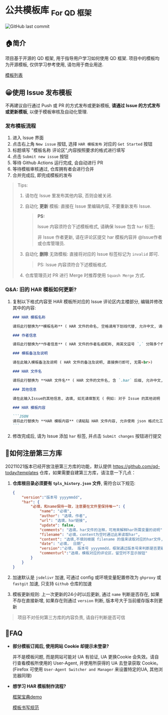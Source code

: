 # 公共模板库 <sub>For QD 框架</sub>

![GitHub last commit](https://img.shields.io/github/last-commit/ACG-Q/qd-templates.svg?style=popout-square)

## 🏠简介

项目基于开源的 QD 框架, 用于指导用户学习如何使用 QD 框架. 项目中的模板均为开源模板, 仅供学习参考使用, 请勿用于商业用途.

<a href="LIST.md" target="_blank">模板列表</a>


## 😀使用 Issue 发布模板

不再建议自行通过 Push 或 PR 的方式发布或更新模板, **请通过 Issue 的方式发布或更新模板**, 以便于模板审核及自动化管理.

### 发布模板流程

1. 进入 Issue 界面
2. 点击右上角 `New issue` 按钮, 选择 `HAR 模板发布` 对应的 `Get Started` 按钮
3. 标题填写 "模板名称 评论区",内容按照要求的格式进行填写
4. 点击 `Submit new issue` 按钮
5. 等待 Github Actions 运行完成, 会自动进行 PR
6. 等待模板审核通过, 仓库拥有者会进行合并
7. 合并完成后, 即完成模板的发布

> Tips:
>
> 1. 请勿在 Issue 里发布其他内容, 否则会被关闭.
> 2. 自动化 **更新** 模板:  直接在 Issue 里编辑内容, 不要重新发布 Issue.
>
>    > **PS:**
>    >
>    > Issue 内容须符合下述模板格式, 请确保 Issue 包含 `har` 标签;
>    >
>    > 非 Issue 作者更新, 请在评论区提交 har 模板内容并 @Issue作者或仓库管理员.
>
> 3. 自动化 **删除** 无效模板: 直接将对应的 Issue 标签标记为 `invalid` 即可.
>
>    > PS: Issue 内容须符合下述模板格式.
>
> 4. 仓库管理员对 PR 进行 Merge 时推荐使用 `Squash Merge` 方式.

### Q&A: 旧的 HAR 模板如何更新?

1. 复制以下格式内容至 HAR 模板所对应的 Issue 评论区内主楼部分, 编辑并修改其中的内容:

    ~~~markdown
    ### HAR 模板名称

    请将此行替换为**模板名称** ( HAR 文件的命名, 空格请用下划线代替, 允许中文, 请勿使用括号等特殊字符)

    ### 作者信息

    请将此行替换为**作者信息** ( HAR 文件的作者名或昵称, 用英文逗号 `,` 分隔多个作者, 请勿使用括号等特殊字符)

    ### 模板备注及说明

    请在此输入模板备注及说明 ( HAR 文件的备注及说明, 直接换行即可, 无需<br>)

    ### HAR 文件名

    请将此行替换为 **HAR 文件名** ( HAR 文件的文件名, 含 `.har` 后缀, 允许中文, 请勿使用括号等特殊字符)

    ### 其他信息

    请在此输入Issue的其他信息, 选填, 如无请填暂无 ( 例如: 对于 Issue 的其他说明 )

    ### HAR 模板内容

    ```JSON
    请将此行替换为 **HAR 模板内容** (请粘贴 HAR 文件内容, 允许使用 json 格式化工具进行格式化后再粘贴)
    ```

    ~~~

2. 修改完成后, 请为 Issue 添加 `har` 标签, 并点击 `Submit changes` 按钮进行提交

## 📄如何注册第三方库

20211021版本已经开放注册第三方库的功能，默认提供 <https://github.com/qd-today/templates> 仓库，如果需要自建第三方库，请注意一下几点：

1. **仓库根目录必须要有 `tpls_history.json` 文件**, 需符合以下规范:

    ```JSON
    {
        "version":"版本号 yyyymmdd",
        "har": {
            "必填，和name保持一致，注意要在文件里保持唯一": {
                "name": "必填",
                "author": "选填，作者",
                "url": "选填，har链接",
                "update": false,
                "comments": "选填，har文件的注释，可用来解释har所需变量的说明",
                "filename": "必填，content为空时通过此来读取har",
                "content": "选填,不填则根据 filename 的值来读取对应的har文件,默认为base64编码",
                "date": "必填， 日期",
                "version":"必填， 版本号 yyyymmdd，框架通过版本号来判断是否更新模板",
                "commenturl":"选填，模板对应的评论区，留空时不显示按钮"
            }
        }
    }
    ```

2. 加速默认是 `jsdelivr` 加速, 可通过 config 或环境变量配置修改为 `ghproxy` 或 `fastgit` 加速, 只支持 `Github` 仓库的加速
3. 模板更新规则: 上一次更新的24小时以后更新, 通过 `name` 判断是否存在, 如果不存在直接新增, 如果存在则通过 `version` 判断, 版本号大于当前缓存版本则更新

> 项目不对任何第三方库的内容负责, 请自行判断是否可信

## 💬FAQ

- **部分模板订阅后, 使用网站 Cookie 却提示未登录?**

    并不是模板问题, 而是网站可能对 UA 有验证, UA 更换Cookie 会失效。请自行查看模板所使用的 User-Agent, 并使用所获得的 UA 去登录获取 Cookie。(Firefox 可使用 `User-Agent Switcher and Manager` 来设置特定的UA, 其他浏览器同理)

- **想学习 HAR 模板制作流程?**

    [框架宝典demo](https://www.bilibili.com/video/BV1ox411C7RT)

    [模板书写规范](https://github.com/github-h/qiandao-templates/blob/self-bak/README.md)
